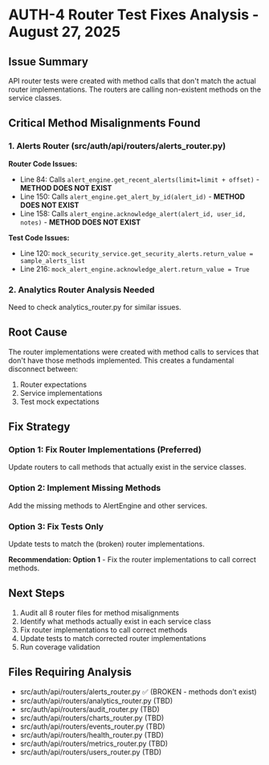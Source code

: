 # AUTH-4 Router Test Fixes Analysis - August 27, 2025

## Issue Summary
API router tests were created with method calls that don't match the actual router implementations. The routers are calling non-existent methods on the service classes.

## Critical Method Misalignments Found

### 1. Alerts Router (src/auth/api/routers/alerts_router.py)
**Router Code Issues:**
- Line 84: Calls `alert_engine.get_recent_alerts(limit=limit + offset)` - **METHOD DOES NOT EXIST**
- Line 150: Calls `alert_engine.get_alert_by_id(alert_id)` - **METHOD DOES NOT EXIST**  
- Line 158: Calls `alert_engine.acknowledge_alert(alert_id, user_id, notes)` - **METHOD DOES NOT EXIST**

**Test Code Issues:**
- Line 120: `mock_security_service.get_security_alerts.return_value = sample_alerts_list`
- Line 216: `mock_alert_engine.acknowledge_alert.return_value = True`

### 2. Analytics Router Analysis Needed
Need to check analytics_router.py for similar issues.

## Root Cause
The router implementations were created with method calls to services that don't have those methods implemented. This creates a fundamental disconnect between:
1. Router expectations
2. Service implementations  
3. Test mock expectations

## Fix Strategy

### Option 1: Fix Router Implementations (Preferred)
Update routers to call methods that actually exist in the service classes.

### Option 2: Implement Missing Methods
Add the missing methods to AlertEngine and other services.

### Option 3: Fix Tests Only
Update tests to match the (broken) router implementations.

**Recommendation: Option 1** - Fix the router implementations to call correct methods.

## Next Steps
1. Audit all 8 router files for method misalignments
2. Identify what methods actually exist in each service class
3. Fix router implementations to call correct methods  
4. Update tests to match corrected router implementations
5. Run coverage validation

## Files Requiring Analysis
- src/auth/api/routers/alerts_router.py ✅ (BROKEN - methods don't exist)
- src/auth/api/routers/analytics_router.py (TBD)
- src/auth/api/routers/audit_router.py (TBD)
- src/auth/api/routers/charts_router.py (TBD)
- src/auth/api/routers/events_router.py (TBD)
- src/auth/api/routers/health_router.py (TBD)
- src/auth/api/routers/metrics_router.py (TBD)
- src/auth/api/routers/users_router.py (TBD)
